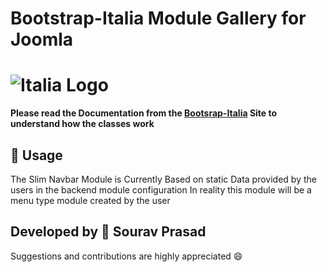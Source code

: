 # Bootstrap-Italia Module Gallery for Joomla
# ![Italia Logo](https://italia.github.io/bootstrap-italia/docs/assets/img/favicons/favicon-32x32.png)

**Please read the Documentation from the [Bootsrap-Italia](https://italia.github.io/bootstrap-italia/docs/componenti/) Site to understand how the classes work**

## :construction: Usage

The Slim Navbar Module is Currently Based on static Data provided by the users in the backend module configuration 
In reality this module will be a menu type module created by the user

## Developed by :name_badge: Sourav Prasad

Suggestions and contributions are highly appreciated :smile:

